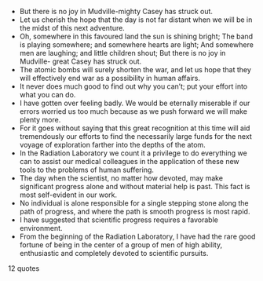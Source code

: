  - But there is no joy in Mudville-mighty Casey has struck out.
 - Let us cherish the hope that the day is not far distant when we will be in the midst of this next adventure.
 - Oh, somewhere in this favoured land the sun is shining bright; The band is playing somewhere; and somewhere hearts are light; And somewhere men are laughing; and little children shout; But there is no joy in Mudville- great Casey has struck out.
 - The atomic bombs will surely shorten the war, and let us hope that they will effectively end war as a possibility in human affairs.
 - It never does much good to find out why you can’t; put your effort into what you can do.
 - I have gotten over feeling badly. We would be eternally miserable if our errors worried us too much because as we push forward we will make plenty more.
 - For it goes without saying that this great recognition at this time will aid tremendously our efforts to find the necessarily large funds for the next voyage of exploration farther into the depths of the atom.
 - In the Radiation Laboratory we count it a privilege to do everything we can to assist our medical colleagues in the application of these new tools to the problems of human suffering.
 - The day when the scientist, no matter how devoted, may make significant progress alone and without material help is past. This fact is most self-evident in our work.
 - No individual is alone responsible for a single stepping stone along the path of progress, and where the path is smooth progress is most rapid.
 - I have suggested that scientific progress requires a favorable environment.
 - From the beginning of the Radiation Laboratory, I have had the rare good fortune of being in the center of a group of men of high ability, enthusiastic and completely devoted to scientific pursuits.

12 quotes